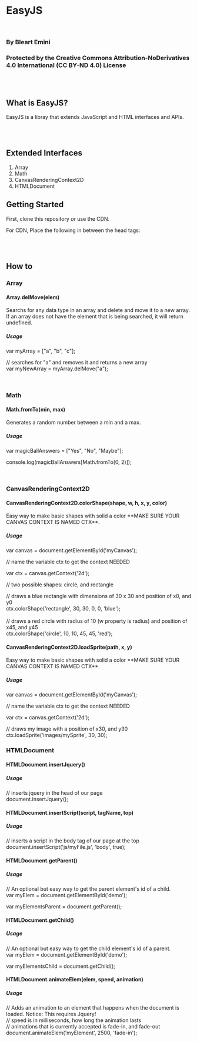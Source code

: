 ﻿﻿<h1>EasyJS</h1><br>
<h3>By Bleart Emini</h3>
<h3>Protected by the Creative Commons Attribution-NoDerivatives 4.0 International (CC BY-ND 4.0) License</h3>
<br><br>

<h2>What is EasyJS?</h2>
<p>EasyJS is a libray that extends JavaScript and HTML interfaces and APIs.</p>

<br><br>
<h2>Extended Interfaces</h2>
<ol>
  <li>Array</li>
  <li>Math</li>
  <li>CanvasRenderingContext2D</li>
  <li>HTMLDocument</li>
</ol>

<h2>Getting Started</h2>
<p>First, clone this repository <i>or</i> use the CDN.</p>
<p>For CDN, Place the following in between the head tags: <script src='https://cdn.jsdelivr.net/gh/BuzzDevDev/EasyJS@1.0.1/EasyJS.min.js'></script>
</p>
<br><br>

<h2>How to</h2>
<h3>Array</h3>
<h4>Array.delMove(elem)</h4>
<p>Searchs for any data type in an array and delete and move it to a new array. If an array does not have the element that is being searched, it will return undefined.</p>
<h5>Usage</h5>
<p>
var myArray = ["a", "b", "c"];

// searches for "a" and removes it and returns a new array <br>
var myNewArray = myArray.delMove("a");
</p>
<br>
<h3>Math</h3>
<h4>Math.fromTo(min, max)</h4>
<p>Generates a random number between a min and a max.</p>
<h5>Usage</h5>
<p>
var magicBallAnswers = ["Yes", "No", "Maybe"];

console.log(magicBallAnswers[Math.fromTo(0, 2)]);
</p>
<br>
<h3>CanvasRenderingContext2D</h3>
<h4>CanvasRenderingContext2D.colorShape(shape, w, h, x, y, color)</h4>
<p>Easy way to make basic shapes with solid a color **MAKE SURE YOUR CANVAS CONTEXT IS NAMED CTX**.</p>
<h5>Usage</h5>
<p>
  
var canvas = document.getElementById('myCanvas'); <br>

// name the variable ctx to get the context NEEDED <br>

var ctx = canvas.getContext('2d'); <br>

// two possible shapes: circle, and rectangle <br>

// draws a blue rectangle with dimensions of 30 x 30 and position of x0, and y0 <br>
ctx.colorShape('rectangle', 30, 30, 0, 0, 'blue'); <br>
<br>
// draws a red circle with radius of 10 (w property is radius) and position of x45, and y45 <br>
ctx.colorShape('circle', 10, 10, 45, 45, 'red'); <br>
</p>
<h4>CanvasRenderingContext2D.loadSprite(path, x, y)</h4>
<p>Easy way to make basic shapes with solid a color **MAKE SURE YOUR CANVAS CONTEXT IS NAMED CTX**.</p>
<h5>Usage</h5>
<p>
  
var canvas = document.getElementById('myCanvas'); <br>

// name the variable ctx to get the context NEEDED <br>

var ctx = canvas.getContext('2d'); <br>

// draws my image with a position of x30, and y30 <br>
ctx.loadSprite('images/mySprite', 30, 30); <br>
</p>
<h3>HTMLDocument</h3>
<h4>HTMLDocument.insertJquery()</h4>
<h5>Usage</h5>
<p>

// inserts jquery in the head of our page <br>
document.insertJquery(); <br>

</p>
<h4>HTMLDocument.insertScript(script, tagName, top)</h4>
<h5>Usage</h5>
<p>

// inserts a script in the body tag of our page at the top <br>
document.insertScript('js/myFile.js', 'body', true); <br>
<h4>HTMLDocument.getParent()</h4>
<h5>Usage</h5>
<p>

// An optional but easy way to get the parent element's id of a child. <br>
var myElem = document.getElementById('demo'); <br>

var myElementsParent = document.getParent(); <br>

</p>
<h4>HTMLDocument.getChild()</h4>
<h5>Usage</h5>
<p>  

// An optional but easy way to get the child element's id of a parent. <br>
var myElem = document.getElementById('demo'); <br>

var myElementsChild = document.getChild(); <br>

</p>
<h4>HTMLDocument.animateElem(elem, speed, animation)</h4>
<h5>Usage</h5>
<p>  

// Adds an animation to an element that happens when the document is loaded. Notice: This requires Jquery! <br>
// speed is in milliseconds, how long the animation lasts <br>
// animations that is currently accepted is fade-in, and fade-out <br>
document.animateElem('myElement', 2500, 'fade-in'); <br>

</p>
